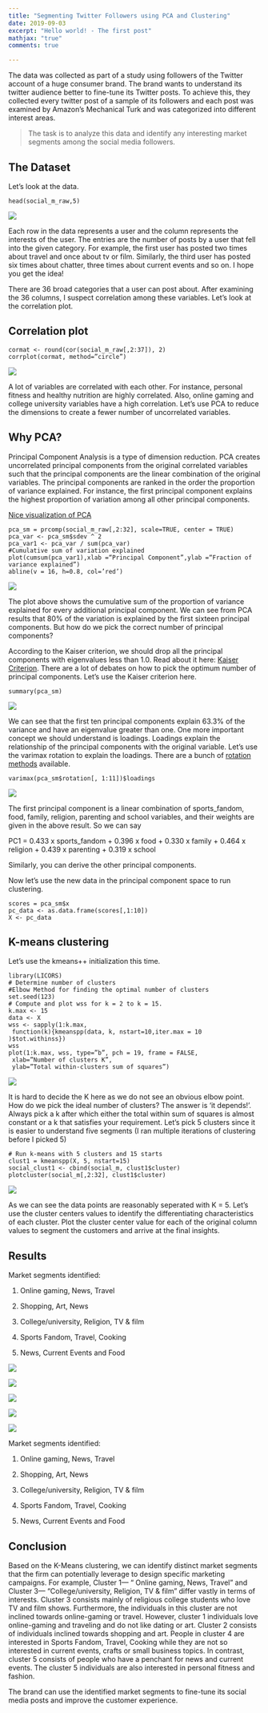 ```yaml
---
title: "Segmenting Twitter Followers using PCA and Clustering"
date: 2019-09-03
excerpt: "Hello world! - The first post"
mathjax: "true"
comments: true

---
```



The data was collected as part of a study using followers of the Twitter account of a huge consumer brand. The brand wants to understand its twitter audience better to fine-tune its Twitter posts. To achieve this, they collected every twitter post of a sample of its followers and each post was examined by Amazon’s Mechanical Turk and was categorized into different interest areas.
>  The task is to analyze this data and identify any interesting market segments among the social media followers.

## The Dataset

Let’s look at the data.

    head(social_m_raw,5)

![](https://cdn-images-1.medium.com/max/2050/1*v4g7I-nOBK0KpbgEMa9x1Q.png)


Each row in the data represents a user and the column represents the interests of the user. The entries are the number of posts by a user that fell into the given category. For example, the first user has posted two times about travel and once about tv or film. Similarly, the third user has posted six times about chatter, three times about current events and so on. I hope you get the idea!

There are 36 broad categories that a user can post about. After examining the 36 columns, I suspect correlation among these variables. Let’s look at the correlation plot.

## Correlation plot

    cormat <- round(cor(social_m_raw[,2:37]), 2)
    corrplot(cormat, method=”circle”)

![](https://cdn-images-1.medium.com/max/2688/1*K7XSQsnuczU5an1VU-f_yw.png)

A lot of variables are correlated with each other. For instance, personal fitness and healthy nutrition are highly correlated. Also, online gaming and college university variables have a high correlation. Let’s use PCA to reduce the dimensions to create a fewer number of uncorrelated variables.

## Why PCA? 

Principal Component Analysis is a type of dimension reduction. PCA creates uncorrelated principal components from the original correlated variables such that the principal components are the linear combination of the original variables. The principal components are ranked in the order the proportion of variance explained. For instance, the first principal component explains the highest proportion of variation among all other principal components.

[Nice visualization of PCA](http://setosa.io/ev/principal-component-analysis/)

    
    pca_sm = prcomp(social_m_raw[,2:32], scale=TRUE, center = TRUE)
    pca_var <- pca_sm$sdev ^ 2
    pca_var1 <- pca_var / sum(pca_var)
    #Cumulative sum of variation explained
    plot(cumsum(pca_var1),xlab =“Principal Component”,ylab =“Fraction of variance explained”)
    abline(v = 16, h=0.8, col=’red’)

![](https://cdn-images-1.medium.com/max/2688/1*KTD_zvZB-C-0I7XG9yVHgg.png)

The plot above shows the cumulative sum of the proportion of variance explained for every additional principal component. We can see from PCA results that 80% of the variation is explained by the first sixteen principal components. But how do we pick the correct number of principal components?

According to the Kaiser criterion, we should drop all the principal components with eigenvalues less than 1.0. Read about it here: [Kaiser Criterion](https://en.wikipedia.org/wiki/Factor_analysis#Older_methods). There are a lot of debates on how to pick the optimum number of principal components. Let’s use the Kaiser criterion here.

    
    summary(pca_sm)
    

![](https://cdn-images-1.medium.com/max/2000/1*TV4B8VEWUL5D-QcKnZp2Vg.png)

We can see that the first ten principal components explain 63.3% of the variance and have an eigenvalue greater than one. One more important concept we should understand is loadings. Loadings explain the relationship of the principal components with the original variable. Let’s use the varimax rotation to explain the loadings. There are a bunch of [rotation methods]([https://www.ibm.com/support/knowledgecenter/en/SSLVMB_23.0.0/spss/base/idh_fact_rot.html](https://www.ibm.com/support/knowledgecenter/en/SSLVMB_23.0.0/spss/base/idh_fact_rot.html)) available.

    
    varimax(pca_sm$rotation[, 1:11])$loadings

![](https://cdn-images-1.medium.com/max/2000/1*ChdK4f1XKX5CHrzfryDx1w.png)

The first principal component is a linear combination of sports_fandom, food, family, religion, parenting and school variables, and their weights are given in the above result. So we can say

PC1 = 0.433 x sports_fandom + 0.396 x food + 0.330 x family + 0.464 x religion + 0.439 x parenting + 0.319 x school

Similarly, you can derive the other principal components.

Now let’s use the new data in the principal component space to run clustering.

    
    scores = pca_sm$x
    pc_data <- as.data.frame(scores[,1:10])
    X <- pc_data
    

## K-means clustering 

Let’s use the kmeans++ initialization this time.

    
    library(LICORS)
    # Determine number of clusters
    #Elbow Method for finding the optimal number of clusters
    set.seed(123)
    # Compute and plot wss for k = 2 to k = 15.
    k.max <- 15
    data <- X 
    wss <- sapply(1:k.max, 
     function(k){kmeanspp(data, k, nstart=10,iter.max = 10 )$tot.withinss})
    wss
    plot(1:k.max, wss, type=”b”, pch = 19, frame = FALSE, 
     xlab=”Number of clusters K”,
     ylab=”Total within-clusters sum of squares”)
    

![](https://cdn-images-1.medium.com/max/2688/1*DrKbgzRDBV401IlDuJ9J1A.png)


It is hard to decide the K here as we do not see an obvious elbow point. How do we pick the ideal number of clusters? The answer is ‘it depends!’. Always pick a k after which either the total within sum of squares is almost constant or a k that satisfies your requirement. Let’s pick 5 clusters since it is easier to understand five segments (I ran multiple iterations of clustering before I picked 5)

    
    # Run k-means with 5 clusters and 15 starts
    clust1 = kmeanspp(X, 5, nstart=15)
    social_clust1 <- cbind(social_m, clust1$cluster)
    plotcluster(social_m[,2:32], clust1$cluster)

![](https://cdn-images-1.medium.com/max/2688/1*i6egDyek3Z2SBY4_E-UAdA.png)

As we can see the data points are reasonably seperated with K = 5. Let’s use the cluster centers values to identify the differentiating characteristics of each cluster. Plot the cluster center value for each of the original column values to segment the customers and arrive at the final insights. 

## Results

Market segments identified:

1. Online gaming, News, Travel

1. Shopping, Art, News

1. College/university, Religion, TV & film

1. Sports Fandom, Travel, Cooking

1. News, Current Events and Food

![](https://cdn-images-1.medium.com/max/2000/1*3DUCo5PXU5f9qLW0w8W6ew.png)

![](https://cdn-images-1.medium.com/max/2000/1*b8QSoe8jYYpfX3ppW7wPiw.png)

![](https://cdn-images-1.medium.com/max/2000/1*yyzFtLp-idoZXxAV9AVNAA.png)

![](https://cdn-images-1.medium.com/max/2000/1*2LLdo-YNohwCzxW7Rn-o3g.png)



![](https://cdn-images-1.medium.com/max/2000/1*gJ2RB1TdhXuFkx9WODQjMw.png)

Market segments identified:

1. Online gaming, News, Travel

1. Shopping, Art, News

1. College/university, Religion, TV & film

1. Sports Fandom, Travel, Cooking

1. News, Current Events and Food

## Conclusion

Based on the K-Means clustering, we can identify distinct market segments that the firm can potentially leverage to design specific marketing campaigns. For example, Cluster 1— “ Online gaming, News, Travel” and Cluster 3— “College/university, Religion, TV & film” differ vastly in terms of interests. Cluster 3 consists mainly of religious college students who love TV and film shows. Furthermore, the individuals in this cluster are not inclined towards online-gaming or travel. However, cluster 1 individuals love online-gaming and traveling and do not like dating or art. Cluster 2 consists of individuals inclined towards shopping and art. People in cluster 4 are interested in Sports Fandom, Travel, Cooking while they are not so interested in current events, crafts or small business topics. In contrast, cluster 5 consists of people who have a penchant for news and current events. The cluster 5 individuals are also interested in personal fitness and fashion.

The brand can use the identified market segments to fine-tune its social media posts and improve the customer experience. 


